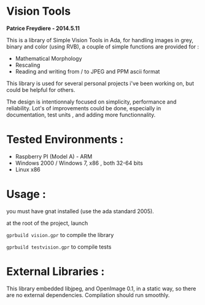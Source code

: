 Vision Tools
============

__Patrice Freydiere - 2014.5.11__

This is a library of Simple Vision Tools in Ada, for handling images in grey, binary and color (using RVB), 
a couple of simple functions are provided for :

- Mathematical Morphology
- Rescaling
- Reading and writing from / to JPEG and PPM ascii format

This library is used for several personal projects i've been working on, but could be helpful for others.

The design is intentionnaly focused on simplicity, performance and reliability. Lot's of improvements could be done, especially in documentation, test units , and adding more functionnality.


Tested Environments :
=====================

- Raspberry PI (Model A) - ARM
- Windows 2000 / Windows 7, x86 , both 32-64 bits
- Linux x86


Usage :
=======

you must have gnat installed (use the ada standard 2005).

at the root of the project, launch

`gprbuild vision.gpr` to compile the library

`gprbuild testvision.gpr` to compile tests



External Libraries :
====================

This library embedded libjpeg, and OpenImage 0.1, in a static way, so there are no external dependencies.
Compilation should run smoothly.



